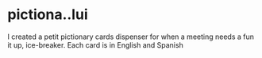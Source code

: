 # pictiona..lui
I created a petit pictionary cards dispenser for when a meeting needs a fun it up, ice-breaker. Each card is in English and Spanish
